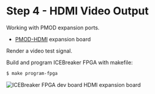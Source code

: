 # Step 4 - HDMI Video Output

Working with PMOD expansion ports.

- [PMOD-HDMI](https://blackmesalabs.wordpress.com/2017/12/15/bml-hdmi-video-for-fpgas-over-pmod/) expansion board

Render a video test signal.

Build and program ICEBreaker FPGA with makefile:

```bash
$ make program-fpga
```

![ICEBreaker FPGA dev board HDMI expansion board](pmod_hdmi.png)

